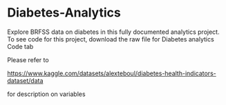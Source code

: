 # Diabetes-Analytics
Explore BRFSS data on diabetes in this fully documented analytics project. To see code for this project, download the raw file for Diabetes analytics Code tab

Please refer to 

https://www.kaggle.com/datasets/alexteboul/diabetes-health-indicators-dataset/data

for description on variables
